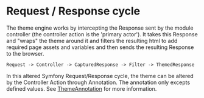 # Request / Response cycle

The theme engine works by intercepting the Response sent by the module controller
(the controller action is the 'primary actor'). It takes this Response and "wraps"
the theme around it and filters the resulting html to add required page assets
and variables and then sends the resulting Response to the browser.

```
Request -> Controller -> CapturedResponse -> Filter -> ThemedResponse
```

In this altered Symfony Request/Response cycle, the theme can be altered by the Controller Action through Annotation.
The annotation only excepts defined values. See [ThemeAnnotation](ThemeAnnotation.md) for more information.
